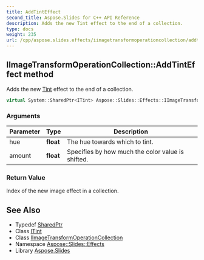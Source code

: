 ```yaml
---
title: AddTintEffect
second_title: Aspose.Slides for C++ API Reference
description: Adds the new Tint effect to the end of a collection.
type: docs
weight: 235
url: /cpp/aspose.slides.effects/iimagetransformoperationcollection/addtinteffect/
---
```

## IImageTransformOperationCollection::AddTintEffect method


Adds the new [Tint](../../tint/) effect to the end of a collection.

```cpp
virtual System::SharedPtr<ITint> Aspose::Slides::Effects::IImageTransformOperationCollection::AddTintEffect(float hue, float amount)=0
```


### Arguments

| Parameter | Type | Description |
| --- | --- | --- |
| hue | **float** | The hue towards which to tint. |
| amount | **float** | Specifies by how much the color value is shifted. |

### Return Value

Index of the new image effect in a collection.

## See Also

* Typedef [SharedPtr](../../../system/sharedptr/)
* Class [ITint](../../itint/)
* Class [IImageTransformOperationCollection](../)
* Namespace [Aspose::Slides::Effects](../../)
* Library [Aspose.Slides](../../../)
